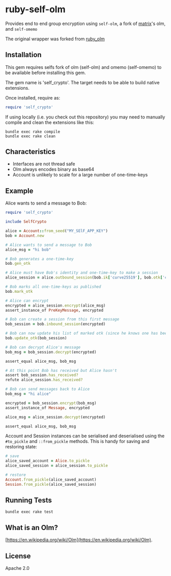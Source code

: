 ruby-self-olm
========

Provides end to end group encryption using `self-olm`, a fork of [matrix](https://matrix.org/blog/home/)'s olm, and `self-omemo`

The original wrapper was forked from [ruby_olm](github.com/14mRh4X0r/ruby_olm)

## Installation

This gem requires selfs fork of olm (self-olm) and omemo (self-omemo) to be available before installing this gem.

The gem name is 'self_crypto'. The target
needs to be able to build native extensions.

Once installed, require as:

~~~ ruby
require 'self_crypto'
~~~

If using locally (i.e. you check out this repository) you may
need to manually compile and clean the extensions like this:

~~~ console
bundle exec rake compile
bundle exec rake clean
~~~

## Characteristics

- Interfaces are not thread safe
- Olm always encodes binary as base64
- Account is unlikely to scale for a large number of one-time-keys

## Example

Alice wants to send a message to Bob:

~~~ ruby
require 'self_crypto'

include SelfCrypto

alice = Account::from_seed("MY_SElF_APP_KEY")
bob = Account.new

# Alice wants to send a message to Bob
alice_msg = "hi bob"

# Bob generates a one-time-key
bob.gen_otk

# Alice must have Bob's identity and one-time-key to make a session
alice_session = alice.outbound_session(bob.ik['curve25519'], bob.otk['curve25519'].values.first)

# Bob marks all one-time-keys as published
bob.mark_otk

# Alice can encrypt
encrypted = alice_session.encrypt(alice_msg)
assert_instance_of PreKeyMessage, encrypted

# Bob can create a session from this first message
bob_session = bob.inbound_session(encrypted)

# Bob can now update his list of marked otk (since he knows one has been used)
bob.update_otk(bob_session)

# Bob can decrypt Alice's message
bob_msg = bob_session.decrypt(encrypted)

assert_equal alice_msg, bob_msg

# At this point Bob has received but Alice hasn't
assert bob_session.has_received?
refute alice_session.has_received?

# Bob can send messages back to Alice    
bob_msg = "hi alice"

encrypted = bob_session.encrypt(bob_msg)
assert_instance_of Message, encrypted

alice_msg = alice_session.decrypt(encrypted)

assert_equal alice_msg, bob_msg
~~~

Account and Session instances can be serialised and deserialised
using the `#to_pickle` and `::from_pickle` methods. This is handy
for saving and restoring state:

~~~ ruby
# save
alice_saved_account = Alice.to_pickle
alice_saved_session = alice_session.to_pickle

# restore
Account.from_pickle(alice_saved_account)
Session.from_pickle(alice_saved_session)
~~~

## Running Tests

~~~ console
bundle exec rake test
~~~

## What is an Olm?

[https://en.wikipedia.org/wiki/Olm](https://en.wikipedia.org/wiki/Olm).

## License

Apache 2.0
